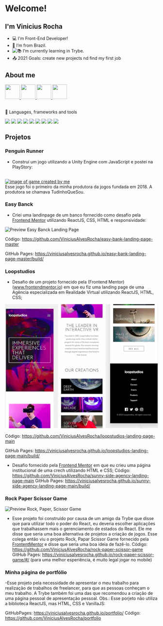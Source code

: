 # Welcome!

## I'm Vinicius Rocha
- :computer: I'm Front-End Developer!
- :house_with_garden: I’m from Brazil.
- :books: I’m currently learning in Trybe. <img src="https://global-uploads.webflow.com/5fba98ad987231cf0efa3d58/5fba9c9a93a2e77624258d49_Logo.svg" style="float: left"/>
- :outbox_tray: 2021 Goals: create new projects nd find my first job

## About me
<a href="https://www.linkedin.com/in/vinicius-rocha-developer/" target="_blank">
  <img src="https://i.ibb.co/Kx2GSrT/linkedin.png" width="48px" height="48px">
</a>
<a href="https://github.com/ViniciusAlvesRocha" target="_blank">
  <img src="https://cdn.iconscout.com/icon/free/png-256/github-108-438008.png" width="48px" height="48px">
</a> 
<a href="https://www.instagram.com/rochavini1/" target="_blank">
  <img src="https://cdn.icon-icons.com/icons2/1211/PNG/512/1491579602-yumminkysocialmedia36_83067.png" width="48px" height="48px">
</a> 
<a href="https://www.facebook.com/viniciusalvesdarochatop" target="_blank">
  <img src="https://i.ibb.co/zmYNW4p/facebook.png" width="48px" height="48px">
</a> 

<br />
<br />

:rocket: Languages, frameworks and tools

<img src="https://img.shields.io/badge/HTML5-E34F26?style=for-the-badge&logo=html5&logoColor=white" /> <img src="https://img.shields.io/badge/CSS3-1572B6?style=for-the-badge&logo=css3&logoColor=white" /> <img src="https://img.shields.io/badge/JavaScript-F7DF1E?style=for-the-badge&logo=javascript&logoColor=black" /> <img src="https://img.shields.io/badge/React_Native-20232A?style=for-the-badge&logo=react&logoColor=61DAFB" /> <img src="https://img.shields.io/badge/MongoDB-4EA94B?style=for-the-badge&logo=mongodb&logoColor=white" /> <img src="https://img.shields.io/badge/Node.js-43853D?style=for-the-badge&logo=node.js&logoColor=white"/> <img src="https://img.shields.io/badge/Express.js-404D59?style=for-the-badge" /> <img src="https://img.shields.io/badge/React-20232A?style=for-the-badge&logo=react&logoColor=61DAFB" /> <img src="https://img.shields.io/badge/Python-14354C?style=for-the-badge&logo=python&logoColor=white" /> 

## Projetos

### Penguin Runner
- Construí um jogo utilizando a Unity Engine com JavaScript e postei na PlayStory:
<br />
<a href="https://play.google.com/store/apps/details?id=com.TudinhoQueSou.PenguinRunner"><img src="https://play-lh.googleusercontent.com/wAW-FRArW7pwufbrAiJ1252n1tbmdMo-Zs0Z4aHHB91KJWgZ36LUJYht76lhNPjSSEuY=s180-rw" alt="image of game created by me" /></a>
<br />
Esse jogo foi o primeiro da minha produtora da jogos fundada em 2018. A produtora se chamava TudinhoQueSou.

### Easy Banck
- Criei uma landinpage de um banco fornecido como desafio pela [Frontend Mentor](www.frontendmentor.io) utilizando ReactJS, CSS, HTML e responsividade:

![Preview Easy Banck Landing Page](https://www.frontendmentor.io/_next/image?url=https%3A%2F%2Fres.cloudinary.com%2Fdz209s6jk%2Fimage%2Fupload%2Fv1583427798%2FChallenges%2Feo0otvv6dh4xxdzw5sxv.jpg&w=828&q=75)

Código: https://github.com/ViniciusAlvesRocha/easy-bank-landing-page-master

GitHub Pages: https://viniciusalvesrocha.github.io/easy-bank-landing-page-master/build/

### Loopstudios
- Desafio de um projeto fornecido pela (Frontend Mentor)(www.frontendmentor.io) em que eu fiz uma landing page de uma Agência especializada em Realidade Virtual utilizando ReactJS, HTML, CSS;

![Preview Loopstudio](https://github.com/ViniciusAlvesRocha/loopstudios-landing-page-main/blob/master/src/images/loopstudio.png)

Código: https://github.com/ViniciusAlvesRocha/loopstudios-landing-page-main

GitHub Pages: https://viniciusalvesrocha.github.io/loopstudios-landing-page-main/build/


- Desafio fornecido pela [Frontend Mentor](www.frontendmentor.io) em que eu crieu uma página institucional de uma crech utilizando HTML e CSS;
Código: https://github.com/ViniciusAlvesRocha/sunny-side-agency-landing-page-main
GitHub Pages: https://viniciusalvesrocha.github.io/sunny-side-agency-landing-page-main/build/

### Rock Paper Scissor Game

![Preview Rock, Paper, Scissor Game](https://res.cloudinary.com/dz209s6jk/image/upload/q_auto:good,w_900/Challenges/zwm6jyfx78nqql3cy8ra.jpg)

- Esse projeto foi construído por causa de um amigo da Trybe que disse que para utilizar todo o poder do React, eu deveria escolher aplicações que trabalhassem mais o gerenciamento de estados do React. Ele me disse que seria uma boa alternativa de projetos a criação de jogos. Esse colega então viu o projeto Rock, Papar Scissor Game fornecido pela [FrontentMentor](https://www.frontendmentor.io/solutions) e disse que seria uma boa ideia de fazê-lo.
Código: https://github.com/ViniciusAlvesRocha/rock-paper-scissor-game
GitHub Pages: https://viniciusalvesrocha.github.io/rock-paper-scissor-game/#/ (para uma melhor esperiência, é muito legal jogar no mobile)

### Minha página de portfólio

-Esse projeto pela necessidade de apresentar o meu trabalho para realização de trabalhos de freelancer, para que as pessoas conheçam o meu trabalho. A Trybe também foi uma das que recomendou a criação de uma página pessoal de apresentação pessoal.
Obs.: Esse porjeto não utiliza a biblioteca ReactJS, mas HTML, CSS e VanillaJS:

GitHubPages: https://viniciusalvesrocha.github.io/portfolio/
Código: https://github.com/ViniciusAlvesRocha/portfolio
